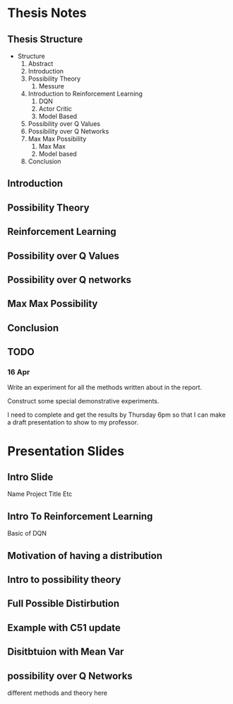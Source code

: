 # Thesis Notes

## Thesis Structure

- Structure
  1. Abstract
  1. Introduction
  1. Possibility Theory
     1. Messure
  1. Introduction to Reinforcement Learning
     1. DQN
     1. Actor Critic
     1. Model Based
  1. Possibility over Q Values
  1. Possibility over Q Networks
  1. Max Max Possibility
     1. Max Max
     1. Model based
  1. Conclusion

## Introduction

## Possibility Theory

## Reinforcement Learning

## Possibility over Q Values

## Possibility over Q networks

## Max Max Possibility

## Conclusion

## TODO

### 16 Apr

Write an experiment for all the methods written about in the report.

Construct some special demonstrative experiments.

I need to complete and get the results by Thursday 6pm so that I can make a draft presentation to show to my professor.

# Presentation Slides

## Intro Slide

Name Project Title Etc

## Intro To Reinforcement Learning

Basic of DQN

## Motivation of having a distribution

## Intro to possibility theory

## Full Possible Distirbution

## Example with C51 update

## Disitbtuion with Mean Var

## possibility over Q Networks

different methods and theory here
